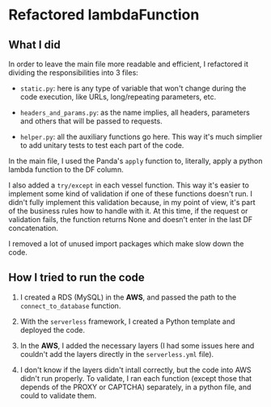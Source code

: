 # Refactored lambdaFunction

## What I did

In order to leave the main file more readable and efficient, I refactored it dividing the responsibilities into 3 files:

* `static.py`: here is any type of variable that won't change during the code execution, like URLs, long/repeating parameters, etc.

* `headers_and_params.py`: as the name implies, all headers, parameters and others that will be passed to requests.

* `helper.py`: all the auxiliary functions go here. This way it's much simplier to add unitary tests to test each part of the code.


In the main file, I used the Panda's `apply` function to, literally, apply a python lambda function to the DF column.

I also added a `try/except` in each vessel function. This way it's easier to implement some kind of validation if one of these functions doesn't run. I didn't fully implement this validation because, in my point of view, it's part of the business rules how to handle with it. At this time, if the request or validation fails, the function returns None and doesn't enter in the last DF concatenation.

I removed a lot of unused import packages which make slow down the code.

## How I tried to run the code

1. I created a RDS (MySQL) in the **AWS**, and passed the path to the `connect_to_database` function.

2. With the `serverless` framework, I created a Python template and deployed the code.

3. In the **AWS**, I added the necessary layers (I had some issues here and couldn't add the layers directly in the `serverless.yml` file).

4. I don't know if the layers didn't intall correctly, but the code into AWS didn't run properly. To validate, I ran each function (except those that depends of the PROXY or CAPTCHA) separately, in a python file, and could to validate them.

